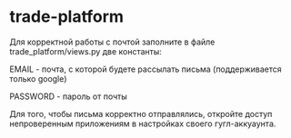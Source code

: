 # trade-platform

Для корректной работы с почтой 
заполните в файле trade_platform/views.py две константы:

EMAIL - почта, с которой будете рассылать письма (поддерживается только google)

PASSWORD - пароль от почты

Для того, чтобы письма корректно отправлялись,
откройте доступ непроверенным приложениям в настройках своего гугл-аккуаунта.
